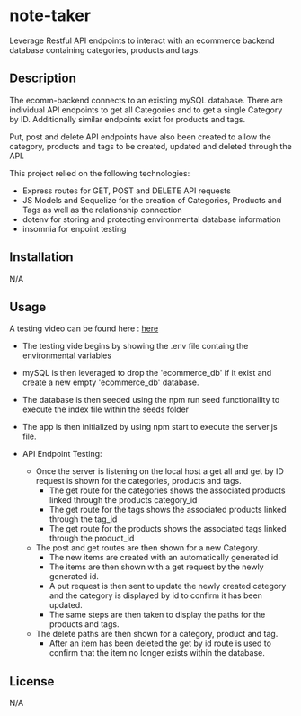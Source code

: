 # note-taker
Leverage Restful API endpoints to interact with an ecommerce backend database containing categories, products and tags.

## Description
The ecomm-backend connects to an existing mySQL database. There are individual API endpoints to get all Categories and to get a single Category by ID. Additionally similar endpoints exist for products and tags. 

Put, post and delete API endpoints have also been created to allow the category, products and tags to be created, updated and deleted through the API.

This project relied on the following technologies:
- Express routes for GET, POST and DELETE API requests
- JS Models and Sequelize for the creation of Categories, Products and Tags as well as the relationship connection
- dotenv for storing and protecting environmental database information
- insomnia for enpoint testing

## Installation
N/A

## Usage

A testing video can be found here : [here](https://drive.google.com/file/d/1Is0ujlNiJxnf0ZlUYX1TLLc9MRV-fBxM/view)
- The testing vide begins by showing the .env file containg the environmental variables
- mySQL is then leveraged to drop the 'ecommerce_db' if it exist and create a new empty 'ecommerce_db' database.
- The database is then seeded using the npm run seed functionallity to execute the index file within the seeds folder
- The app is then initialized by using npm start to execute the server.js file.

- API Endpoint Testing:
    - Once the server is listening on the local host a get all and get by ID request is shown for the categories, products and tags.
        - The get route for the categories shows the associated products linked through the products category_id
        - The get route for the tags shows the associated products linked through the tag_id
        - The get route for the products shows the associated tags linked through the product_id
    - The post and get routes are then shown for a new Category.
        - The new items are created with an automatically generated id.
        - The items are then shown with a get request by the newly generated id.
        - A put request is then sent to update the newly created category and the category is displayed by id to confirm it has been updated.
        - The same steps are then taken to display the paths for the products and tags. 
    - The delete paths are then shown for a category, product and tag.
        - After an item has been deleted the get by id route is used to confirm that the item no longer exists within the database.

## License
N/A